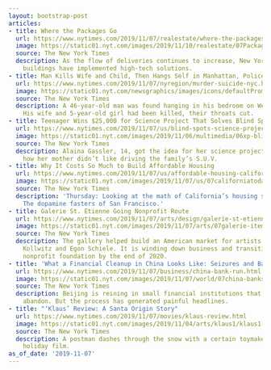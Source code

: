```yaml
---
layout: bootstrap-post
articles:
- title: Where the Packages Go
  url: https://www.nytimes.com/2019/11/07/realestate/where-the-packages-go.html
  image: https://static01.nyt.com/images/2019/11/10/realestate/07Packages/07Packages-facebookJumbo.jpg
  source: The New York Times
  description: As the flow of deliveries continues to increase, New York City residential
    buildings have implemented high-tech solutions.
- title: Man Kills Wife and Child, Then Hangs Self in Manhattan, Police Say
  url: https://www.nytimes.com/2019/11/07/nyregion/murder-suicide-nyc.html
  image: https://static01.nyt.com/newsgraphics/images/icons/defaultPromoCrop.png
  source: The New York Times
  description: A 46-year-old man was found hanging in his bedroom on West 121st Street.
    His wife and 5-year-old girl had been killed, their throats cut.
- title: Teenager Wins $25,000 for Science Project That Solves Blind Spots in Cars
  url: https://www.nytimes.com/2019/11/07/us/blind-spots-science-project.html
  image: https://static01.nyt.com/images/2019/11/06/multimedia/06xp-blindpsot/06xp-blindpsot-facebookJumbo.jpg
  source: The New York Times
  description: Alaina Gassler, 14, got the idea for her science project after noticing
    how her mother didn’t like driving the family’s S.U.V.
- title: Why It Costs So Much to Build Affordable Housing
  url: https://www.nytimes.com/2019/11/07/us/affordable-housing-california.html
  image: https://static01.nyt.com/images/2019/11/07/us/07californiatodat/07californiatodat-facebookJumbo.jpg
  source: The New York Times
  description: 'Thursday: Looking at the math of California’s housing shortage. Also:
    The dopamine fasters of San Francisco.'
- title: Galerie St. Etienne Going Nonprofit Route
  url: https://www.nytimes.com/2019/11/07/arts/design/galerie-st-etienne-nonprofit.html
  image: https://static01.nyt.com/images/2019/11/07/arts/07galerie-item/07galerie-item-facebookJumbo.jpg
  source: The New York Times
  description: The gallery helped build an American market for artists like Käthe
    Kollwitz and Egon Schiele. It is winding down business and transitioning to a
    nonprofit foundation by the end of 2020.
- title: 'What a Financial Cleanup in China Looks Like: Seizures and Bank Runs'
  url: https://www.nytimes.com/2019/11/07/business/china-bank-run.html
  image: https://static01.nyt.com/images/2019/11/07/world/07china-banks/07china-banks-facebookJumbo.jpg
  source: The New York Times
  description: Beijing is reining in small financial institutions that once lent with
    abandon. But the process has generated painful headlines.
- title: "‘Klaus’ Review: A Santa Origin Story"
  url: https://www.nytimes.com/2019/11/07/movies/klaus-review.html
  image: https://static01.nyt.com/images/2019/11/04/arts/klaus1/klaus1-facebookJumbo.jpg
  source: The New York Times
  description: A postman dashes through the snow with a certain toymaker in this animated
    holiday film.
as_of_date: '2019-11-07'
---
```


